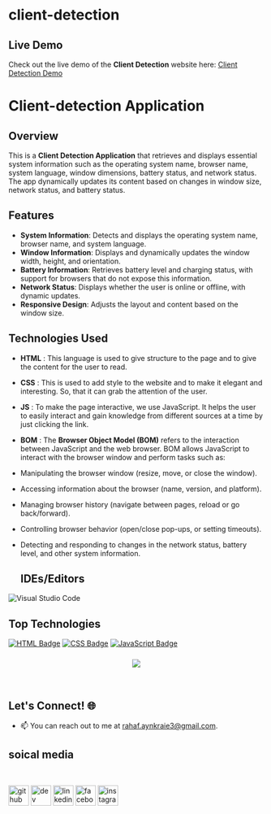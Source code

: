 # client-detection
## Live Demo
Check out the live demo of the **Client Detection** website here:
[Client Detection Demo](https://rahaf-ayn-kraie.github.io/client-detection/)
# Client-detection Application

## Overview
This is a **Client Detection Application** that retrieves and displays essential system information such as the operating system name, browser name, system language, window dimensions, battery status, and network status. The app dynamically updates its content based on changes in window size, network status, and battery status.

## Features

- **System Information**: Detects and displays the operating system name, browser name, and system language.
- **Window Information**: Displays and dynamically updates the window width, height, and orientation.
- **Battery Information**: Retrieves battery level and charging status, with support for browsers that do not expose this information.
- **Network Status**: Displays whether the user is online or offline, with dynamic updates.
- **Responsive Design**: Adjusts the layout and content based on the window size.
  
## Technologies Used
- **HTML** : This language is used to give structure to the page and to give the content for the user to read.
- **CSS** : This is used to add style to the website and to make it elegant and interesting. So, that it can grab the attention of the user.
- **JS** : To make the page interactive, we use JavaScript. It helps the user to easily interact and gain knowledge from different sources at a time by just clicking the link. 
- **BOM** : The **Browser Object Model (BOM)** refers to the interaction between JavaScript and the web browser. BOM allows JavaScript to interact with the browser window and perform tasks such as:

- Manipulating the browser window (resize, move, or close the window).
- Accessing information about the browser (name, version, and platform).
- Managing browser history (navigate between pages, reload or go back/forward).
- Controlling browser behavior (open/close pop-ups, or setting timeouts).
- Detecting and responding to changes in the network status, battery level, and other system information.

  ## IDEs/Editors

![Visual Studio Code](https://img.shields.io/badge/Visual%20Studio%20Code-0078d7.svg?style=for-the-badge&logo=visual-studio-code&logoColor=white)
## Top Technologies


[![HTML Badge](https://img.shields.io/badge/-HTML-E34F26?style=for-the-badge&labelColor=black&logo=html5&logoColor=E34F26)](#)
[![CSS Badge](https://img.shields.io/badge/-CSS-1572B6?style=for-the-badge&labelColor=black&logo=css3&logoColor=1572B6)](#)
[![JavaScript Badge](https://img.shields.io/badge/-JavaScript-F7DF1E?style=for-the-badge&labelColor=black&logo=javascript&logoColor=F7DF1E)](#)

<h3 align="center">
    <img src="https://readme-typing-svg.herokuapp.com/?font=Righteous&size=25&center=true&vCenter=true&width=500&height=70&duration=4000&lines=Thanks+for+visiting!+✌️;+Shoot+me+a+message+on+email!;Rahaf+:)">
</h3>

<br/>

## Let's Connect! 🌐

- 📫 You can reach out to me at [rahaf.aynkraie3@gmail.com](mailto:rahaf.aynkraie3@gmail.com).
## soical media 


<br>

[<img src='https://cdn.jsdelivr.net/npm/simple-icons@3.0.1/icons/github.svg' alt='github' height='40'>](https://github.com/Rahaf-Ayn-Kraie)  [<img src='https://cdn.jsdelivr.net/npm/simple-icons@3.0.1/icons/dev-dot-to.svg' alt='dev' height='40'>](https://dev.to/rahaf.AK)  [<img src='https://cdn.jsdelivr.net/npm/simple-icons@3.0.1/icons/linkedin.svg' alt='linkedin' height='40'>](https://www.linkedin.com/in/rahaf-AK/)  [<img src='https://cdn.jsdelivr.net/npm/simple-icons@3.0.1/icons/facebook.svg' alt='facebook' height='40'>](https://www.facebook.com/rahaf-AK)  [<img src='https://cdn.jsdelivr.net/npm/simple-icons@3.0.1/icons/instagram.svg' alt='instagram' height='40'>](https://www.instagram.com/rahaf-ak/)

